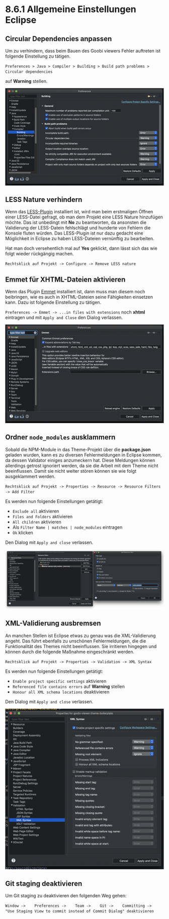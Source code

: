 # 8.6.1 Allgemeine Einstellungen Eclipse

## Circular Dependencies anpassen

Um zu verhindern, dass beim Bauen des Goobi viewers Fehler auftreten ist folgende Einstellung zu tätigen.

`Preferences > Java > Compiler > Building > Build path problems > Circular dependencies` 

auf **Warning** stellen.

![Einstellungen f&#xFC;r Circular dependencies](../../.gitbook/assets/eclipse-settings_circular-dependencies.png)

## LESS Nature verhindern

Wenn das [LESS-Plugin](http://www.normalesup.org/~simonet/soft/ow/eclipse-less.html) installiert ist, wird man beim erstmaligen Öffnen einer LESS-Datei gefragt, ob man dem Projekt eine LESS Nature hinzufügen möchte. Das ist unbedingt mit **No** zu beantworten, da ansonsten die Validierung der LESS-Datein fehlschlägt und hunderte von Fehlern die Konsole fluten würden. Das LESS-Plugin ist nur dazu gedacht eine Möglichkeit in Eclipse zu haben LESS-Dateien vernünftig zu bearbeiten.

Hat man doch versehentlich mal auf **Yes** geklickt, dann lässt sich das wie folgt wieder rückgängig machen.

`Rechtsklick auf Projekt -> Configure -> Remove LESS nature`

## Emmet für XHTML-Dateien aktivieren

Wenn das Plugin [Emmet](https://github.com/emmetio/emmet-eclipse) installiert ist, dann muss man diesem noch beibringen, wie es auch in XHTML-Dateien seine Fähigkeiten einsetzen kann. Dazu ist folgende Einstellung zu tätigen.

`Preferences -> Emmet -> ...in files with extensions` noch **xhtml** eintragen und mit `Apply and Close` den Dialog verlassen.

![Einstellungen f&#xFC;r XHTML-Dateien in Emmet](../../.gitbook/assets/eclipse-settings_emmet.png)

## Ordner `node_modules` ausklammern

Sobald die NPM-Module in das Theme-Projekt über die **package.json** geladen wurden, kann es zu diversen Fehlermeldungen in Eclipse kommen, da dessen Validator einiges anzumeckern hat. Diese Meldungen können allerdings getrost ignoriert werden, da sie die Arbeit mit dem Theme nicht beeinflussen. Damit sie nicht weiter stören können sie wie folgt ausgeklammert werden.

`Rechtsklick auf Projekt -> Properties -> Resource -> Resource Filters -> Add Filter`

Es werden nun folgende Einstellungen getätigt:

* `Exclude all` aktivieren
* `Files and Folders` aktivieren
* `All children` aktivieren
* Als `Filter Name | matches | node_modules` eintragen
* `Ok` klicken

Den Dialog mit `Apply and close` verlassen.

![Theme-Projekt Einstellungen f&#xFC;r &quot;Resource Filters&quot;](../../.gitbook/assets/goobi_viewer-eclipse_theme-project_settings_filter.png)

## XML-Validierung ausbremsen

An manchen Stellen ist Eclipse etwas zu genau was die XML-Validierung angeht. Das führt ebenfalls zu unschönen Fehlermeldungen, die die Funktionalität des Themes nicht beeinflussen. Sie irritieren hingegen und können durch die folgende Maßnahme eingeschränkt werden.

`Rechtsklick auf Projekt -> Properties -> Validation -> XML Syntax`

Es werden nun folgende Einstellungen getätigt:

* `Enable project specific settings` aktivieren
* `Referenced file contains errors` auf **Warning** stellen
* `Honour all XML schema locations` deaktivieren

Den Dialog mit `Apply and close` verlassen.

![Theme-Projekt Einstellungen f&#xFC;r &quot;XML Syntax&quot;](../../.gitbook/assets/goobi_viewer-eclipse_theme-project_settings_xml.png)

## Git staging deaktivieren

Um Git staging zu deaktivieren den folgenden Weg gehen:

`Window ->   
Preferences ->   
Team ->   
Git ->   
Committing ->  
"Use Staging View to commit instead of Commit Dialog" deaktivieren`

